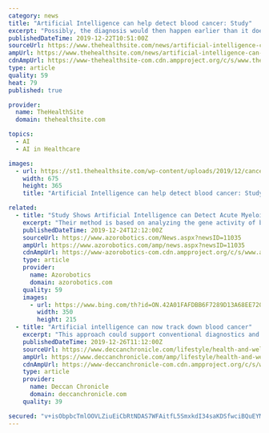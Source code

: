 ```yaml
---
category: news
title: "Artificial Intelligence can help detect blood cancer: Study"
excerpt: "Possibly, the diagnosis would then happen earlier than it does now and therapy could start earlier,” added ... out what an analysis of the transcriptome can achieve using artificial intelligence, that is to say trainable algorithms,” said Schultze."
publishedDateTime: 2019-12-22T10:51:00Z
sourceUrl: https://www.thehealthsite.com/news/artificial-intelligence-can-help-detect-blood-cancer-study-718275/
ampUrl: https://www.thehealthsite.com/news/artificial-intelligence-can-help-detect-blood-cancer-study-718275/amp/
cdnAmpUrl: https://www-thehealthsite-com.cdn.ampproject.org/c/s/www.thehealthsite.com/news/artificial-intelligence-can-help-detect-blood-cancer-study-718275/amp/
type: article
quality: 59
heat: 79
published: true

provider:
  name: TheHealthSite
  domain: thehealthsite.com

topics:
  - AI
  - AI in Healthcare

images:
  - url: https://st1.thehealthsite.com/wp-content/uploads/2019/12/cancer-news.jpg
    width: 675
    height: 365
    title: "Artificial Intelligence can help detect blood cancer: Study"

related:
  - title: "Study Shows Artificial Intelligence can Detect Acute Myeloid Leukemia"
    excerpt: "Their method is based on analyzing the gene activity of blood cells. When applied in practice, this method could support traditional diagnostics and probably expedite the start of therapy. The study outcomes have been reported in the iScience journal. Artificial intelligence is a much-discussed topic in medicine, especially in the field of ..."
    publishedDateTime: 2019-12-24T12:12:00Z
    sourceUrl: https://www.azorobotics.com/News.aspx?newsID=11035
    ampUrl: https://www.azorobotics.com/amp/news.aspx?newsID=11035
    cdnAmpUrl: https://www-azorobotics-com.cdn.ampproject.org/c/s/www.azorobotics.com/amp/news.aspx?newsID=11035
    type: article
    provider:
      name: Azorobotics
      domain: azorobotics.com
    quality: 59
    images:
      - url: https://www.bing.com/th?id=ON.42A01FAFDBB6F7289D13A68EE7207414
        width: 350
        height: 215
  - title: "Artificial intelligence can now track down blood cancer"
    excerpt: "This approach could support conventional diagnostics and accelerate therapy of the disease ... wanted to find out what an analysis of the transcriptome can achieve using artificial intelligence, that is to say, trainable algorithms,\" Schultze said."
    publishedDateTime: 2019-12-26T11:12:00Z
    sourceUrl: https://www.deccanchronicle.com/lifestyle/health-and-wellbeing/261219/artificial-intelligence-can-now-track-down-blood-cancer.html
    ampUrl: https://www.deccanchronicle.com/amp/lifestyle/health-and-wellbeing/261219/artificial-intelligence-can-now-track-down-blood-cancer.html
    cdnAmpUrl: https://www-deccanchronicle-com.cdn.ampproject.org/c/s/www.deccanchronicle.com/amp/lifestyle/health-and-wellbeing/261219/artificial-intelligence-can-now-track-down-blood-cancer.html
    type: article
    provider:
      name: Deccan Chronicle
      domain: deccanchronicle.com
    quality: 39

secured: "v+isObpbcTmlOOVLZiuEiCbRtNDAS7WFAitfL5SmxkdI34saKDSfwciBQuEYMW51U2O3RvLqv59TOkN9rcEiaCEdUkrulEHYqLK7RF+X/VmvfczOeFyWWvNUpFBxPtNyLJszAH5aZuZD8GZ6qa5XYiq8VOzjT1TnbM3GYqkUramnjbu1hL0x1iyAvepn8vghADjJf5sYa8JNuDh8VPBNLtqx2Q3dx+/hN/r+CSgeE6C187VOJfqyNuJo5dbo7MOhZB0fqv++SRnz2UoSbxyYyA==;GB1FPwOpQdAYpOycwtuTpg=="
---
```


